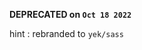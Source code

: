 **DEPRECATED on `Oct 18 2022`**

hint : rebranded to `yek/sass`

<!--

# Sass/Scss ![Preview](https://img.shields.io/badge/Preview-c33?style=for-the-badge)


![GitHub](https://img.shields.io/github/license/miko-github/scss?style=plastic)

**NOTE:** need to review

useful utilities sass/scss files, like
1. mixins (boxing, sizing, grid, layouts, ...)
2. variables (colors, fonts, constant, ...)
3. functions (start with underscore "_")
4. placeholders (use alik class-name)
5. fork as folder structure\

created with BEM model


-->
